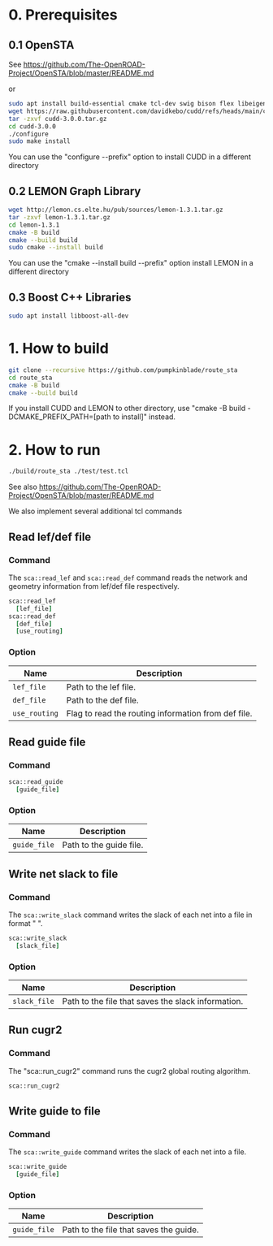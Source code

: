 # 0. Prerequisites

## 0.1 OpenSTA

See https://github.com/The-OpenROAD-Project/OpenSTA/blob/master/README.md

or

```bash
sudo apt install build-essential cmake tcl-dev swig bison flex libeigen3-dev
wget https://raw.githubusercontent.com/davidkebo/cudd/refs/heads/main/cudd_versions/cudd-3.0.0.tar.gz
tar -zxvf cudd-3.0.0.tar.gz
cd cudd-3.0.0
./configure
sudo make install
```

You can use the "configure --prefix" option to install CUDD in a different directory

## 0.2 LEMON Graph Library

```bash
wget http://lemon.cs.elte.hu/pub/sources/lemon-1.3.1.tar.gz
tar -zxvf lemon-1.3.1.tar.gz
cd lemon-1.3.1
cmake -B build
cmake --build build
sudo cmake --install build
```

You can use the "cmake --install build --prefix" option install LEMON in a different directory

## 0.3 Boost C++ Libraries

```bash
sudo apt install libboost-all-dev
```

# 1. How to build

```bash
git clone --recursive https://github.com/pumpkinblade/route_sta
cd route_sta
cmake -B build
cmake --build build
```

If you install CUDD and LEMON to other directory, use "cmake -B build -DCMAKE_PREFIX_PATH=\[path to install\]" instead.

# 2. How to run

```bash
./build/route_sta ./test/test.tcl
```

See also https://github.com/The-OpenROAD-Project/OpenSTA/blob/master/README.md

We also implement several additional tcl commands

## Read lef/def file

### Command

The `sca::read_lef` and `sca::read_def` command reads the network and geometry information from lef/def file respectively.

```tcl
sca::read_lef
  [lef_file]
sca::read_def
  [def_file]
  [use_routing]
```

### Option

| Name          | Description                                         |
| ------------- | --------------------------------------------------- |
| `lef_file`    | Path to the lef file.                               |
| `def_file`    | Path to the def file.                               |
| `use_routing` | Flag to read the routing information from def file. |

## Read guide file

### Command

```tcl
sca::read_guide
  [guide_file]
```

### Option

| Name         | Description             |
| ------------ | ----------------------- |
| `guide_file` | Path to the guide file. |

## Write net slack to file

### Command

The `sca::write_slack` command writes the slack of each net into a file in format "<net-name> <slack>".

```tcl
sca::write_slack
  [slack_file]
```

### Option

| Name         | Description                                        |
| ------------ | -------------------------------------------------- |
| `slack_file` | Path to the file that saves the slack information. |

## Run cugr2

### Command

The "sca::run_cugr2" command runs the cugr2 global routing algorithm.

```tcl
sca::run_cugr2
```

## Write guide to file

### Command

The `sca::write_guide` command writes the slack of each net into a file.

```tcl
sca::write_guide
  [guide_file]
```

### Option

| Name         | Description                            |
| ------------ | -------------------------------------- |
| `guide_file` | Path to the file that saves the guide. |
